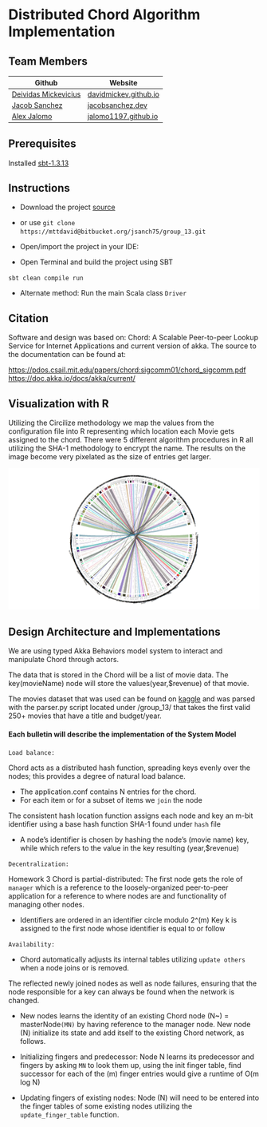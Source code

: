 # Distributed Chord Algorithm Implementation

## Team Members

| Github | Website|
|------------- | -------------|
| [Deividas Mickevicius](https://github.com/davidmickev)            |  [davidmickev.github.io](https://davidmickev.github.io)            |
|   [Jacob Sanchez](https://github.com/jsanchez78)            |  [jacobsanchez.dev](https://www.jacobsanchez.dev)            |
|  [Alex Jalomo](https://github.com/Jalomo1197)            |  [jalomo1197.github.io](https://jalomo1197.github.io/Portfolio/)            |


## Prerequisites
Installed [sbt-1.3.13](https://www.scala-sbt.org/download.html) 

## Instructions
* Download the project [source](https://github.com/Jalomo1197/DistributedChordAlgorithmImplementation) 

* or use
`git clone https://mttdavid@bitbucket.org/jsanch75/group_13.git`

* Open/import the project in your IDE:

* Open Terminal and build the project using SBT

`sbt clean compile run`

* Alternate method: Run the main Scala class ``
Driver
``

## Citation
Software and design was based on: Chord: A Scalable Peer-to-peer Lookup Service for Internet Applications and current version of akka.
The source to the documentation can be found at:


https://pdos.csail.mit.edu/papers/chord:sigcomm01/chord_sigcomm.pdf <br>
https://doc.akka.io/docs/akka/current/

## Visualization with R

Utilizing the Circilize methodology we map the values from the configuration file into R representing which location each Movie gets assigned to
the chord. There were 5 different algorithm procedures in R all utilizing the SHA-1 methodology to encrypt the name.
The results on the image become very pixelated as the size of entries get larger.

![Alt text](Rplot.png?raw=true "Title")


## Design Architecture and Implementations
We are using typed Akka Behaviors model system to interact and manipulate Chord through actors.


The data that is stored in the Chord will be a list of movie data.
The key(movieName) node will store the values(year,$revenue) of that movie.


The movies dataset that was used can be found on [kaggle](https://www.kaggle.com/rounakbanik/the-movies-dataset?select=movies_metadata.csv)
and was parsed with the parser.py script located under /group_13/ that takes the first valid 250+ movies that have a title and budget/year.

#### Each bulletin will describe the implementation of the System Model
`Load balance:` 

Chord acts as a distributed hash function,
spreading keys evenly over the nodes; this provides a degree
of natural load balance.

* The application.conf contains N entries for the chord.
* For each item or for a subset of items we `join` the node 

The consistent hash location function assigns each node and key an m-bit identifier using a base hash function SHA-1 found under `hash` file


* A node’s identifier is chosen by hashing the node’s (movie name) key, while which refers to the value in the key resulting (year,$revenue)


`Decentralization:` 


Homework 3 Chord is partial-distributed: The first node gets the role of `manager`
which is a reference to the loosely-organized peer-to-peer application for a reference to where nodes are and functionality of managing other nodes.

* Identifiers are ordered in an identifier circle modulo 2^(m) Key k is assigned to the first node whose identifier is equal to or follow


`Availability:` 


* Chord automatically adjusts its internal tables utilizing `update others` when a node joins or is removed.


The reflected newly joined nodes as well as node failures, ensuring that the node responsible for a key can always be found when the network is changed.

* New nodes learns the identity of an existing Chord node (N~) = masterNode`(MN)` by having reference to the manager node.
New node (N) initialize its state and add itself to the existing Chord network, as follows.

* Initializing fingers and predecessor: Node N learns its predecessor and fingers by asking `MN` to look them up, using the
init finger table, find successor for each of the (m) finger entries would give a runtime of O(m log N)

* Updating fingers of existing nodes: Node (N) will need to be entered into the finger tables of some existing nodes utilizing the `update_finger_table` function.